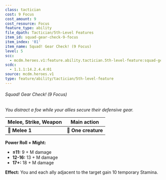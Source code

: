 ```yaml
---
class: tactician
cost: 9 Focus
cost_amount: 9
cost_resource: Focus
feature_type: ability
file_dpath: Tactician/5th-Level Features
item_id: squad-gear-check-9-focus
item_index: '01'
item_name: Squad! Gear Check! (9 Focus)
level: 5
scc:
  - mcdm.heroes.v1:feature.ability.tactician.5th-level-feature:squad-gear-check-9-focus
scdc:
  - 1.1.1:14.2.4.4:01
source: mcdm.heroes.v1
type: feature/ability/tactician/5th-level-feature
---
```


###### Squad! Gear Check! (9 Focus)

*You distract a foe while your allies secure their defensive gear.*

| **Melee, Strike, Weapon** | **Main action**     |
| ------------------------- | ------------------- |
| **📏 Melee 1**            | **🎯 One creature** |

**Power Roll + Might:**

- **≤11:** 9 + M damage
- **12-16:** 13 + M damage
- **17+:** 18 + M damage

**Effect:** You and each ally adjacent to the target gain 10 temporary Stamina.
